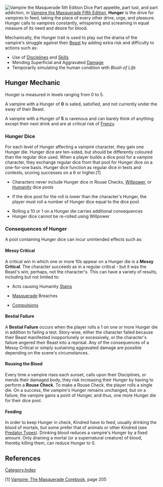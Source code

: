 ![Vampire the Masquerade 5th Edition
Dice](Vampire-Dice-Clamshell-3D-v2_12897.png "Vampire the Masquerade 5th Edition Dice")
Part appetite, part lust, and part addiction, in
<a href="Beginner&#39;s_guide" class="wikilink"
title="Vampire the Masquerade Fifth Edition">Vampire the Masquerade
Fifth Edition</a>, **Hunger** is the drive for vampires to feed, taking
the place of every other drive, urge, and pleasure. Hunger calls to
vampires constantly, whispering and screaming in equal measure of its
need and desire for blood.

Mechanically, the Hunger trait is used to play out the drama of the
vampire's struggle against their
<a href="Beast" class="wikilink" title="Beast">Beast</a> by adding extra
risk and difficulty to actions such as:

- Use of <a href="Disciplines" class="wikilink"
  title="Disciplines">Disciplines</a> and
  <a href="Character_creation#Skills" class="wikilink"
  title="Skills">Skills</a>
- Mending Superficial and Aggravated
  <a href="Health" class="wikilink" title="Damage">Damage</a>
- Temporarily simulating the human condition with *Blush of Life*

## Hunger Mechanic

Hunger is measured in levels ranging from 0 to 5.

A vampire with a Hunger of **0** is sated, satisfied, and not currently
under the sway of their Beast.

A vampire with a Hunger of **5** is ravenous and can barely think of
anything except their next drink and are at critical risk of
<a href="Frenzy" class="wikilink" title="Frenzy">Frenzy</a>.

### Hunger Dice

For each level of Hunger affecting a vampire character, they gain one
Hunger die. Hunger dice are ten-sided, but should be differently
coloured than the regular dice used. When a player builds a dice pool
for a vampire character, they exchange regular dice from that pool for
Hunger dice on a one-for-one basis. Hunger dice function as regular dice
in tests and contests, scoring successes on a 6 or higher.[1]

- Characters never include Hunger dice in Rouse Checks,
  <a href="Willpower" class="wikilink" title="Willpower">Willpower</a>,
  or <a href="Humanity" class="wikilink" title="Humanity">Humanity</a>
  dice pools

<!-- -->

- If the dice pool for the roll is lower than the character's Hunger,
  the player must roll a number of Hunger dice equal to the dice pool.

<!-- -->

- Rolling a 10 or 1 on a Hunger die carries additional consequences
- Hunger dice cannot be re-rolled using Willpower

### Consequences of Hunger

A pool containing Hunger dice can incur unintended effects such as:

#### Messy Critical

A critical win in which one or more 10s appear on a Hunger die is a
**Messy Critical**. The character succeeds as in a regular critical -
but it was the Beast's win, perhaps, not the character's. This can have
a variety of results, including but not limited to:

- Acts causing Humanity
  <a href="Humanity#Stains" class="wikilink" title="Stains">Stains</a>

<!-- -->

- <a href="Masquerade" class="wikilink" title="Masquerade">Masquerade</a>
  Breaches

<!-- -->

- <a href="Compulsion" class="wikilink"
  title="Compulsions">Compulsions</a>

#### Bestial Failure

A **Bestial Failure** occurs when the player rolls a 1 on one or more
Hunger die in addition to failing a test. Story-wise, either the
character failed because their Beast manifested inopportunely or
excessively, or the character's failure angered their Beast into a
reprisal. Any of the consequences of a Messy Critical or simply
sustaining aggravated damage are possible depending on the scene's
circumstances.

#### Rousing the Blood

Every time a vampire rises each sunset, calls upon their Disciplines, or
mends their damaged body, they risk increasing their Hunger by having to
perform a **Rouse Check**. To make a Rouse Check, the player rolls a
single die. On a success, the vampire's Hunger remains unchanged, but on
a failure, the vampire gains a point of Hunger, and thus, one more
Hunger die for their dice pool.

#### Feeding

In order to keep Hunger in check, Kindred have to feed, usually drinking
the blood of mortals, but some prefer that of animals or other Kindred
(see <a href="Predator_types" class="wikilink"
title="Predator Types">Predator Types</a>). Drinking blood reduces a
vampire's Hunger by a fixed amount. Only draining a mortal (or a
supernatural creature) of blood, thereby killing them, can reduce Hunger
to 0.

## References

<a href="Category:Index" class="wikilink"
title="Category:Index">Category:Index</a>

[1] <a href="Vampire:_The_Masquerade_Corebook" class="wikilink"
title="Vampire: The Masquerade Corebook">Vampire: The Masquerade
Corebook</a>, page 205

